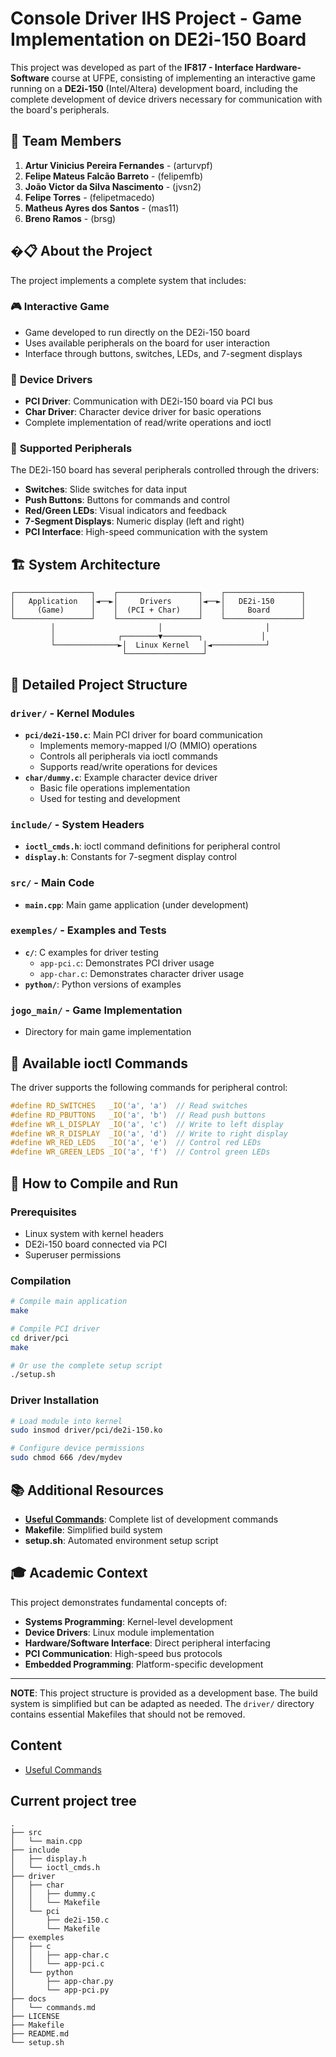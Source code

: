 # Console Driver IHS Project - Game Implementation on DE2i-150 Board

This project was developed as part of the **IF817 - Interface Hardware-Software** course at UFPE, consisting of implementing an interactive game running on a **DE2i-150** (Intel/Altera) development board, including the complete development of device drivers necessary for communication with the board's peripherals.

## 👥 Team Members

1. **Artur Vinicius Pereira Fernandes** - (arturvpf)
2. **Felipe Mateus Falcão Barreto** - (felipemfb)
3. **João Victor da Silva Nascimento** - (jvsn2)
4. **Felipe Torres** - (felipetmacedo)
5. **Matheus Ayres dos Santos** - (mas11)
6. **Breno Ramos** - (brsg)


## �📋 About the Project

The project implements a complete system that includes:

### 🎮 **Interactive Game**
- Game developed to run directly on the DE2i-150 board
- Uses available peripherals on the board for user interaction
- Interface through buttons, switches, LEDs, and 7-segment displays

### 🔧 **Device Drivers**
- **PCI Driver**: Communication with DE2i-150 board via PCI bus
- **Char Driver**: Character device driver for basic operations
- Complete implementation of read/write operations and ioctl

### 🎯 **Supported Peripherals**
The DE2i-150 board has several peripherals controlled through the drivers:

- **Switches**: Slide switches for data input
- **Push Buttons**: Buttons for commands and control
- **Red/Green LEDs**: Visual indicators and feedback
- **7-Segment Displays**: Numeric display (left and right)
- **PCI Interface**: High-speed communication with the system

## 🏗️ System Architecture

```
┌─────────────────┐    ┌──────────────────┐    ┌─────────────────┐
│   Application   │◄──►│     Drivers      │◄──►│   DE2i-150      │
│     (Game)      │    │  (PCI + Char)    │    │     Board       │
└─────────────────┘    └──────────────────┘    └─────────────────┘
         │                       │                       │
         │              ┌────────▼────────┐             │
         └──────────────►│  Linux Kernel   │◄────────────┘
                         └─────────────────┘
```

## 📂 Detailed Project Structure

### **`driver/`** - Kernel Modules
- **`pci/de2i-150.c`**: Main PCI driver for board communication
  - Implements memory-mapped I/O (MMIO) operations
  - Controls all peripherals via ioctl commands
  - Supports read/write operations for devices
- **`char/dummy.c`**: Example character device driver
  - Basic file operations implementation
  - Used for testing and development

### **`include/`** - System Headers
- **`ioctl_cmds.h`**: ioctl command definitions for peripheral control
- **`display.h`**: Constants for 7-segment display control

### **`src/`** - Main Code
- **`main.cpp`**: Main game application (under development)

### **`exemples/`** - Examples and Tests
- **`c/`**: C examples for driver testing
  - `app-pci.c`: Demonstrates PCI driver usage
  - `app-char.c`: Demonstrates character driver usage
- **`python/`**: Python versions of examples

### **`jogo_main/`** - Game Implementation
- Directory for main game implementation

## 🔌 Available ioctl Commands

The driver supports the following commands for peripheral control:

```c
#define RD_SWITCHES   _IO('a', 'a')  // Read switches
#define RD_PBUTTONS   _IO('a', 'b')  // Read push buttons  
#define WR_L_DISPLAY  _IO('a', 'c')  // Write to left display
#define WR_R_DISPLAY  _IO('a', 'd')  // Write to right display
#define WR_RED_LEDS   _IO('a', 'e')  // Control red LEDs
#define WR_GREEN_LEDS _IO('a', 'f')  // Control green LEDs
```

## 🚀 How to Compile and Run

### Prerequisites
- Linux system with kernel headers
- DE2i-150 board connected via PCI
- Superuser permissions

### Compilation
```bash
# Compile main application
make

# Compile PCI driver
cd driver/pci
make

# Or use the complete setup script
./setup.sh
```

### Driver Installation
```bash
# Load module into kernel
sudo insmod driver/pci/de2i-150.ko

# Configure device permissions
sudo chmod 666 /dev/mydev
```

## 📚 Additional Resources

- **[Useful Commands](docs/commands.md)**: Complete list of development commands
- **Makefile**: Simplified build system
- **setup.sh**: Automated environment setup script

## 🎓 Academic Context

This project demonstrates fundamental concepts of:
- **Systems Programming**: Kernel-level development
- **Device Drivers**: Linux module implementation
- **Hardware/Software Interface**: Direct peripheral interfacing
- **PCI Communication**: High-speed bus protocols
- **Embedded Programming**: Platform-specific development

---

**NOTE**: This project structure is provided as a development base. The build system is simplified but can be adapted as needed. The `driver/` directory contains essential Makefiles that should not be removed.

## Content
 - [Useful Commands](docs/commands.md)

## Current project tree

	.
	├── src
	│   └── main.cpp
	├── include
	│   ├── display.h
	│   └── ioctl_cmds.h
	├── driver
	│   ├── char
	│   │   ├── dummy.c
	│   │   └── Makefile
	│   └── pci
	│       ├── de2i-150.c
	│       └── Makefile
	├── exemples
	│   ├── c
	│   │   ├── app-char.c
	│   │   └── app-pci.c
	│   └── python
	│       ├── app-char.py
	│       └── app-pci.py
	├── docs
	│   └── commands.md
	├── LICENSE
	├── Makefile
	├── README.md
	└── setup.sh
